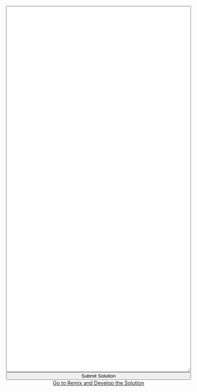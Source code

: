 <iframe id="content" frameborder="0" scrolling="no" onload="window.problem?window.problem.resize():null" style="width: 100%;"></iframe>
<textarea id="code" style='width: 100%; height: 25vh'></textarea>
<button onclick="window.problem.submit()" style="width: 100%;">Submit Solution</button>
<a target="_blank" style="display: block; text-align: center" href="https://remix.ethereum.org/">Go to Remix and Develop the Solution</a>
<script src="/assets/js/problem.js"></script>